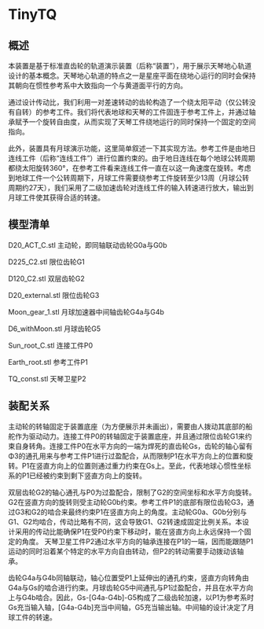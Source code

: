 # TinyTQ

## 概述

本装置是基于标准直齿轮的轨道演示装置（后称“装置”），用于展示天琴地心轨道设计的基本概念。天琴地心轨道的特点之一是星座平面在绕地心运行的同时会保持其朝向在惯性参考系中大致指向一个与黄道面平行的方向。

通过设计传动比，我们利用一对差速转动的齿轮构造了一个绕太阳平动（仅公转没有自转）的参考工件。我们将代表地球和天琴的工件固连于参考工件上，并通过轴承赋予一个旋转自由度，从而实现了天琴工件绕地运行的同时保持一个固定的空间指向。

此外，装置具有月球演示功能，这里简单叙述一下其实现方法。参考工件是由地日连线工件（后称“连线工件”）进行位置约束的。由于地日连线在每个地球公转周期都绕太阳旋转360°，在参考工件看来连线工件一直在以这一角速度在旋转。考虑到地球工件一个公转周期下，月球工件需要绕参考工件旋转至少13周（月球公转周期约27天），我们采用了二级加速齿轮对连线工件的输入转速进行放大，输出到月球工件使其获得合适的转速。

## 模型清单

D20_ACT_C.stl     主动轮，即同轴联动齿轮G0a与G0b

D225_C2.stl       限位齿轮G1

D120_C2.stl       双层齿轮G2

D20_external.stl  限位齿轮G3

Moon_gear_1.stl   月球加速器中间轴齿轮G4a与G4b

D6_withMoon.stl   月球齿轮G5

Sun_root_C.stl    连接工件P0

Earth_root.stl    参考工件P1

TQ_const.stl      天琴卫星P2


## 装配关系

主动轮的转轴固定于装置底座（为方便展示并未画出），需要由人拨动其底部的船舵作为驱动动力。连接工件P0的转轴固定于装置底座，并且通过限位齿轮G1来约束自身转角。连接工件P0在水平方向的一端为焊死的直齿轮Gs，齿轮的轴心留有Φ3的通孔用来与参考工件P1进行过盈配合，从而限制P1在水平方向上的位置和旋转。P1在竖直方向上的位置则通过重力约束在Gs上。至此，代表地球心惯性坐标系的P1已经被约束到剩下竖直方向上的旋转。

双层齿轮G2的轴心通孔与P0为过盈配合，限制了G2的空间坐标和水平方向旋转。G2在竖直方向的旋转则受主动轮G0b约束。参考工件P1的底部有限位齿轮G3，通过G3和G2的啮合来最终约束P1在竖直方向上的角度。主动轮G0a、G0b分别与G1、G2均啮合，传动比略有不同，这会导致G1、G2转速成固定比例关系。本设计采用的传动比能确保P1在受P0约束下移动时，能在竖直方向上永远保持一个固定的角度。
天琴卫星工件P2通过水平方向的轴承连接在P1的一端，因而能跟随P1运动的同时沿着某个特定的水平方向自由转动，但P2的转动需要手动拨动该轴承。

齿轮G4a与G4b同轴联动，轴心位置受P1上延伸出的通孔约束，竖直方向转角由G4a与Gs的啮合进行约束。月球齿轮G5中间通孔与P1过盈配合，并且在水平方向上与G4b啮合。因此，Gs-[G4a-G4b]-G5构成了二级齿轮加速，以P1为参考系时Gs充当输入轴，[G4a-G4b]充当中间轴，G5充当输出轴。中间轴的设计决定了月球工件的转速。
